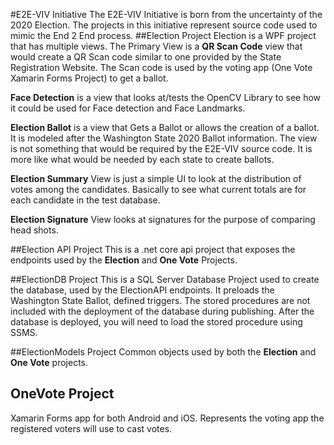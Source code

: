 #E2E-VIV Initiative
The E2E-VIV Initiative is born from the uncertainty of the 2020 Election.  The projects in this initiative represent source code used to mimic the End 2 End process.
##Election Project
Election is a WPF project that has multiple views.  The Primary View is a **QR Scan Code** view that would create a QR Scan code similar to one provided by the State Registration Website.  The Scan code is used by the voting app (One Vote Xamarin Forms Project) to get a ballot.

**Face Detection** is a view that looks at/tests the OpenCV Library to see how it could be used for Face detection and Face Landmarks.

**Election Ballot** is a view that Gets a Ballot or allows the creation of a ballot.  It is modeled after the Washington State 2020 Ballot information.  The view is not something that would be required by the E2E-VIV source code.  It is more like what would be needed by each state to create ballots.

**Election Summary** View is just a simple UI to look at the distribution of votes among the candidates.  Basically to see what current totals are for each candidate in the test database.

**Election Signature** View looks at signatures for the purpose of comparing head shots.

##Election API Project
This is a .net core api project that exposes the endpoints used by the **Election** and **One Vote** Projects.

##ElectionDB Project
This is a SQL Server Database Project used to create the database, used by the ElectionAPI endpoints.  It preloads the Washington State Ballot, defined triggers.  The stored procedures are not included with the deployment of the database during publishing.  After the database is deployed, you will need to load the stored procedure using SSMS.

##ElectionModels Project
Common objects used by both the **Election** and **One Vote** projects.

## OneVote Project
Xamarin Forms app for both Android and iOS.  Represents the voting app the registered voters will use to cast votes.

